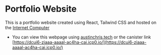 # Portfolio Website

This is a portfolio website created using React, Tailwind CSS and hosted on the [Internet Computer](https://internetcomputer.org)

- You can view this webpage using [austinchris.tech](https://austinchris.tech) or the canister link [https://dcui6-ziaaa-aaaal-ac4ha-cai.icp0.io/](https://dcui6-ziaaa-aaaal-ac4ha-cai.icp0.io/)
